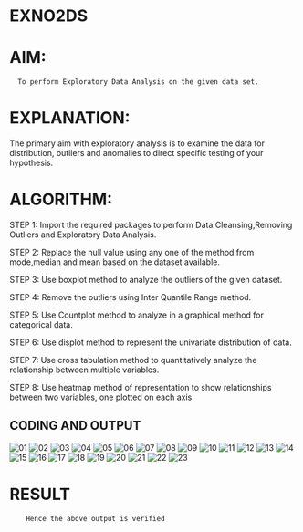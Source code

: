 # EXNO2DS
# AIM:
      To perform Exploratory Data Analysis on the given data set.
      
# EXPLANATION:
  The primary aim with exploratory analysis is to examine the data for distribution, outliers and anomalies to direct specific testing of your hypothesis.
  
# ALGORITHM:
STEP 1: Import the required packages to perform Data Cleansing,Removing Outliers and Exploratory Data Analysis.

STEP 2: Replace the null value using any one of the method from mode,median and mean based on the dataset available.

STEP 3: Use boxplot method to analyze the outliers of the given dataset.

STEP 4: Remove the outliers using Inter Quantile Range method.

STEP 5: Use Countplot method to analyze in a graphical method for categorical data.

STEP 6: Use displot method to represent the univariate distribution of data.

STEP 7: Use cross tabulation method to quantitatively analyze the relationship between multiple variables.

STEP 8: Use heatmap method of representation to show relationships between two variables, one plotted on each axis.

## CODING AND OUTPUT
![01](https://github.com/user-attachments/assets/8f4d07c5-fa48-49ea-b642-e6e808925c20)
![02](https://github.com/user-attachments/assets/6a9c9ba2-436b-411a-8fd8-870074927289)
![03](https://github.com/user-attachments/assets/01c4e05f-8fda-4e75-a11e-9923bb076d53)
![04](https://github.com/user-attachments/assets/1d747a52-d4f3-40a4-b0bd-444edf4547aa)
![05](https://github.com/user-attachments/assets/a51620b2-adca-4c5d-bc61-78226856af52)
![06](https://github.com/user-attachments/assets/162febb0-a6b6-49ee-ba76-d12233e93cbd)
![07](https://github.com/user-attachments/assets/b096a08e-8a71-4c39-9365-cddf19154422)
![08](https://github.com/user-attachments/assets/5752cfa0-2544-455b-9450-bf249edf6823)
![09](https://github.com/user-attachments/assets/6497b1c4-7f7d-4ce0-85de-d5c054845e8f)
![10](https://github.com/user-attachments/assets/ff0e4b88-2153-4392-b04c-26b43f17c6b3)
![11](https://github.com/user-attachments/assets/adf1b8d8-05ef-4b13-a629-998b5c59da11)
![12](https://github.com/user-attachments/assets/35711639-7765-4cc7-8e8c-3e8029775325)
![13](https://github.com/user-attachments/assets/ea38d2e1-1e64-4c3e-8bab-bbde27ba2273)
![14](https://github.com/user-attachments/assets/1d3b9e73-5eb2-4164-8cc1-3eeb851ae504)
![15](https://github.com/user-attachments/assets/2634bbda-d48d-4c0e-8d0b-2542f4badd91)
![16](https://github.com/user-attachments/assets/dece306f-3800-4363-899d-03b6880442e9)
![17](https://github.com/user-attachments/assets/80b8e815-79dc-4316-8634-6691171b6a23)
![18](https://github.com/user-attachments/assets/485ef72a-e9cb-4ddf-9809-af1a58699378)
![19](https://github.com/user-attachments/assets/3627ec21-637b-4856-be59-3c597b5d483e)
![20](https://github.com/user-attachments/assets/7c76878a-12b0-4f11-8c5e-4ba4b391b340)
![21](https://github.com/user-attachments/assets/a9aa11f8-f1d9-4251-9c44-e4845179ab3a)
![22](https://github.com/user-attachments/assets/eef54d4c-b210-4232-86c7-feaa22d94afe)
![23](https://github.com/user-attachments/assets/685f7e90-1436-4fa2-addf-131cb50a3f71)


# RESULT
        Hence the above output is verified
